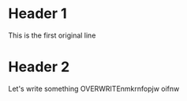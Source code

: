 # Header 1
This is the first original line

# Header 2

Let's write something OVERWRITEnmkrnfopjw oifnw
